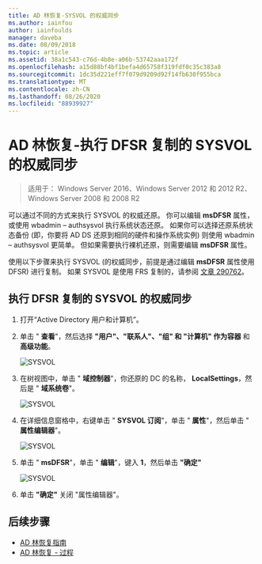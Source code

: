 ```yaml
---
title: AD 林恢复-SYSVOL 的权威同步
ms.author: iainfou
author: iainfoulds
manager: daveba
ms.date: 08/09/2018
ms.topic: article
ms.assetid: 38a1c543-c76d-4b8e-a06b-53742aaa172f
ms.openlocfilehash: a15d88bf4bf1befa4d65758f319fdf0c35c383a8
ms.sourcegitcommit: 1dc35d221eff7f079d9209d92f14fb630f955bca
ms.translationtype: MT
ms.contentlocale: zh-CN
ms.lasthandoff: 08/26/2020
ms.locfileid: "88939927"
---
```

# <a name="ad-forest-recovery---performing-an-authoritative-synchronization-of-dfsr-replicated-sysvol"></a>AD 林恢复-执行 DFSR 复制的 SYSVOL 的权威同步

>适用于： Windows Server 2016、Windows Server 2012 和 2012 R2、Windows Server 2008 和 2008 R2

可以通过不同的方式来执行 SYSVOL 的权威还原。 你可以编辑 **msDFSR** 属性，或使用 wbadmin – authsysvol 执行系统状态还原。 如果你可以选择还原系统状态备份 (即，你要将 AD DS 还原到相同的硬件和操作系统实例) 则使用 wbadmin – authsysvol 更简单。 但如果需要执行裸机还原，则需要编辑 **msDFSR** 属性。

使用以下步骤来执行 SYSVOL (的权威同步，前提是通过编辑 **msDFSR** 属性使用 DFSR) 进行复制。 如果 SYSVOL 是使用 FRS 复制的，请参阅 [文章 290762](https://go.microsoft.com/fwlink/?LinkId=148443)。

## <a name="to-perform-an-authoritative-synchronization-of-dfsr-replicated-sysvol"></a>执行 DFSR 复制的 SYSVOL 的权威同步

1. 打开“Active Directory 用户和计算机”。
2. 单击 " **查看**"，然后选择 **"用户"、"联系人"、"组" 和 "计算机" 作为容器** 和 **高级功能**。

   ![SYSVOL](media/AD-Forest-Recovery-Authoritative-Recovery-SYSVOL/sysvol1.png)

3. 在树视图中，单击 " **域控制器**"，你还原的 DC 的名称， **LocalSettings**，然后是 " **域系统卷**"。

   ![SYSVOL](media/AD-Forest-Recovery-Authoritative-Recovery-SYSVOL/sysvol2.png)

4. 在详细信息窗格中，右键单击 " **SYSVOL 订阅**"，单击 " **属性**"，然后单击 " **属性编辑器**"。

   ![SYSVOL](media/AD-Forest-Recovery-Authoritative-Recovery-SYSVOL/sysvol3.png)

5. 单击 " **msDFSR**"，单击 " **编辑**"，键入 **1**，然后单击 **"确定"**

   ![SYSVOL](media/AD-Forest-Recovery-Authoritative-Recovery-SYSVOL/sysvol4.png)

6. 单击 **"确定"** 关闭 "属性编辑器"。

## <a name="next-steps"></a>后续步骤

- [AD 林恢复指南](AD-Forest-Recovery-Guide.md)
- [AD 林恢复 - 过程](AD-Forest-Recovery-Procedures.md)
